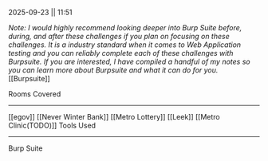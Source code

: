 2025-09-23 || 11:51

*Note: I would highly recommend looking deeper into Burp Suite before, during, and after these challenges if you plan on focusing on these challenges. It is a industry standard when it comes to Web Application testing and you can reliably complete each of these challenges with Burpsuite. If you are interested, I have compiled a handful of my notes so you can learn more about Burpsuite and what it can do for you.*
[[Burpsuite]]

Rooms Covered
***
[[egov]]
[[Never Winter Bank]]
[[Metro Lottery]]
[[Leek]]
[[Metro Clinic(TODO)]]
Tools Used
***
Burp Suite